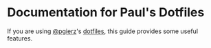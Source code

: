 # Documentation for Paul's Dotfiles

If you are using [@pgierz](https://github.com/pgierz)'s [dotfiles](https://github.com/pgierz/dots), this
guide provides some useful features.
